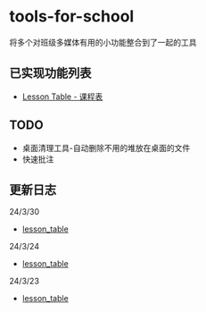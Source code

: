 # tools-for-school
将多个对班级多媒体有用的小功能整合到了一起的工具

## 已实现功能列表
- [Lesson Table - 课程表](./lesson_table/README/README.md)


## TODO
- 桌面清理工具-自动删除不用的堆放在桌面的文件
- 快速批注

## 更新日志
24/3/30
- [lesson_table](./lesson_table/README/README.md#更新日志)

24/3/24
- [lesson_table](./lesson_table/README/README.md#更新日志)

24/3/23
- [lesson_table](./lesson_table/README/README.md#更新日志)
